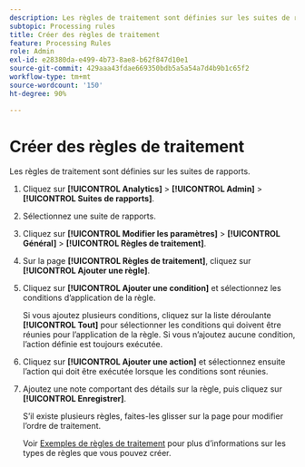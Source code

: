 ```yaml
---
description: Les règles de traitement sont définies sur les suites de rapports.
subtopic: Processing rules
title: Créer des règles de traitement
feature: Processing Rules
role: Admin
exl-id: e28380da-e499-4b73-8ae8-b62f847d10e1
source-git-commit: 429aaa43fdae669350bdb5a5a54a7d4b9b1c65f2
workflow-type: tm+mt
source-wordcount: '150'
ht-degree: 90%

---
```


# Créer des règles de traitement

Les règles de traitement sont définies sur les suites de rapports.

1. Cliquez sur **[!UICONTROL Analytics]** > **[!UICONTROL Admin]** > **[!UICONTROL Suites de rapports]**.
1. Sélectionnez une suite de rapports.
1. Cliquez sur **[!UICONTROL Modifier les paramètres]** > **[!UICONTROL Général]** > **[!UICONTROL Règles de traitement]**.
1. Sur la page **[!UICONTROL Règles de traitement]**, cliquez sur **[!UICONTROL Ajouter une règle]**.
1. Cliquez sur **[!UICONTROL Ajouter une condition]** et sélectionnez les conditions d’application de la règle.

   Si vous ajoutez plusieurs conditions, cliquez sur la liste déroulante **[!UICONTROL Tout]** pour sélectionner les conditions qui doivent être réunies pour l’application de la règle. Si vous n’ajoutez aucune condition, l’action définie est toujours exécutée.

1. Cliquez sur **[!UICONTROL Ajouter une action]** et sélectionnez ensuite l’action qui doit être exécutée lorsque les conditions sont réunies.
1. Ajoutez une note comportant des détails sur la règle, puis cliquez sur **[!UICONTROL Enregistrer]**.

   S’il existe plusieurs règles, faites-les glisser sur la page pour modifier l’ordre de traitement.

   Voir [Exemples de règles de traitement](/help/admin/admin/c-manage-report-suites/c-edit-report-suites/general/c-processing-rules/processing-rules-examples/processing-rules-examples.md) pour plus d’informations sur les types de règles que vous pouvez créer.

